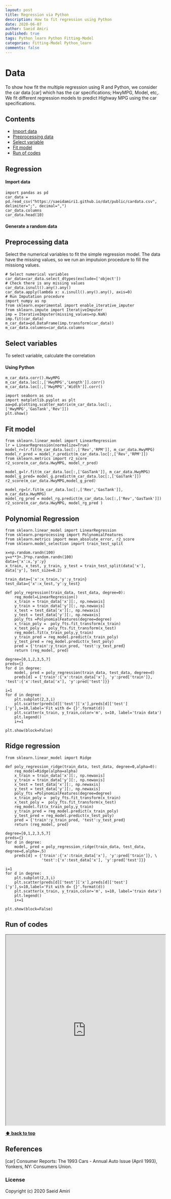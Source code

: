 ```yaml
---
layout: post
title: Regression via Python
description: How to fit regression using Python
date: 2020-06-07
author: Saeid Amiri
published: true
tags: Python_learn Python Fitting-Model
categories: Fitting-Model Python_learn
comments: false
---
```



# Data 
To show how fit the multiple regression using R and Python, we consider the car data [car] which has the car specifications; HwyMPG, Model, etc,. We fit different regression models to predict Highway MPG using the car specifications.

## Contents
- [Import data](#import-data)
- [Preprocessing data](#preprocessing-data)
- [Select variable](#select-variables)
- [Fit model ](#fit-model)
- [Run of codes](#run-of-codes)

## Regression
#### Import data
```
import pandas as pd
car_data = pd.read_csv("https://saeidamiri1.github.io/dat/public/cardata.csv", delimiter=";", decimal=",")
car_data.columns
car_data.head(10)
```
#### Generate a random data
## Preprocessing data
Select the numerical variables to fit the simple regression model. The data have the missing values, so we run an imputuion procedure to fill the missiong values.
```
# Select numerical variables
car_data=car_data.select_dtypes(exclude=['object'])
# Check there is any missing values 
car_data.isnull().any().any()
car_data.apply(lambda x: x.isnull().any().any(), axis=0)
# Run Imputation procedure
import numpy as np
from sklearn.experimental import enable_iterative_imputer
from sklearn.impute import IterativeImputer
imp = IterativeImputer(missing_values=np.NaN)
imp.fit(car_data)
m_car_data=pd.DataFrame(imp.transform(car_data))
m_car_data.columns=car_data.columns
```

## Select variables
To select variable, calculate the correlation
#### Using Python

```
m_car_data.corr().HwyMPG
m_car_data.loc[:,['HwyMPG','Length']].corr()
m_car_data.loc[:,['HwyMPG','Width']].corr()

import seaborn as sns
import matplotlib.pyplot as plt
aa=pd.plotting.scatter_matrix(m_car_data.loc[:,['HwyMPG','GasTank','Rev']])
plt.show()
```

## Fit model
```
from sklearn.linear_model import LinearRegression
lr = LinearRegression(normalize=True)
model_r=lr.fit(m_car_data.loc[:,['Rev','RPM']], m_car_data.HwyMPG)
model_r_pred = model_r.predict(m_car_data.loc[:,['Rev','RPM']])
from sklearn.metrics import r2_score
r2_score(m_car_data.HwyMPG, model_r_pred)

model_g=lr.fit(m_car_data.loc[:,['GasTank']], m_car_data.HwyMPG)
model_g_pred= model_g.predict(m_car_data.loc[:,['GasTank']])
r2_score(m_car_data.HwyMPG,model_g_pred)

model_rg=lr.fit(m_car_data.loc[:,['Rev','GasTank']], m_car_data.HwyMPG)
model_rg_pred = model_rg.predict(m_car_data.loc[:,['Rev','GasTank']])
r2_score(m_car_data.HwyMPG, model_rg_pred )
```


## Polynomial Regression
```
from sklearn.linear_model import LinearRegression
from sklearn.preprocessing import PolynomialFeatures
from sklearn.metrics import mean_absolute_error, r2_score
from sklearn.model_selection import train_test_split

x=np.random.randn(100)
y=x**3+.3*np.random.randn(100)
data={'x':x,'y':y}
x_train, x_test, y_train, y_test = train_test_split(data['x'], data['y'], test_size=0.2)

train_data={'x':x_train,'y':y_train}
test_data={'x':x_test,'y':y_test}

def poly_regression(train_data, test_data, degree=0):
    reg_model=LinearRegression()
    x_train = train_data['x'][:, np.newaxis]
    y_train = train_data['y'][:, np.newaxis]
    x_test = test_data['x'][:, np.newaxis]
    y_test = test_data['y'][:, np.newaxis]
    poly_fts =PolynomialFeatures(degree=degree)
    x_train_poly =  poly_fts.fit_transform(x_train)
    x_test_poly =  poly_fts.fit_transform(x_test)
    reg_model.fit(x_train_poly,y_train)
    y_train_pred = reg_model.predict(x_train_poly)
    y_test_pred = reg_model.predict(x_test_poly)
    pred = {'train':y_train_pred, 'test':y_test_pred}
    return (reg_model, pred)

degree=[0,1,2,3,5,7]
preds={}
for d in degree:
    model, pred = poly_regression(train_data, test_data, degree=d)
    preds[d] = {'train':{'x':train_data['x'], 'y':pred['train']}, 'test':{'x':test_data['x'], 'y':pred['test']}}

i=1
for d in degree:
    plt.subplot(2,3,i)
    plt.scatter(preds[d]['test']['x'],preds[d]['test']['y'],s=10,label='Fit with d= {}'.format(d))
    plt.scatter(x_train, y_train,color='m', s=10, label='train data')
    plt.legend()
    i+=1

plt.show(block=False)
```

## Ridge regression
```
from sklearn.linear_model import Ridge

def poly_regression_ridge(train_data, test_data, degree=0,alpha=0):
    reg_model=Ridge(alpha=alpha)
    x_train = train_data['x'][:, np.newaxis]
    y_train = train_data['y'][:, np.newaxis]
    x_test = test_data['x'][:, np.newaxis]
    y_test = test_data['y'][:, np.newaxis]
    poly_fts =PolynomialFeatures(degree=degree)
    x_train_poly =  poly_fts.fit_transform(x_train)
    x_test_poly =  poly_fts.fit_transform(x_test)
    reg_model.fit(x_train_poly,y_train)
    y_train_pred = reg_model.predict(x_train_poly)
    y_test_pred = reg_model.predict(x_test_poly)
    pred = {'train':y_train_pred, 'test':y_test_pred}
    return (reg_model, pred)

degree=[0,1,2,3,5,7]
preds={}
for d in degree:
    model, pred = poly_regression_ridge(train_data, test_data, degree=d,alpha=.5)
    preds[d] = {'train':{'x':train_data['x'], 'y':pred['train']}, \
                'test':{'x':test_data['x'], 'y':pred['test']}}

i=1
for d in degree:
    plt.subplot(2,3,i)
    plt.scatter(preds[d]['test']['x'],preds[d]['test']['y'],s=10,label='Fit with d= {}'.format(d))
    plt.scatter(x_train, y_train,color='m', s=10, label='train data')
    plt.legend()
    i+=1

plt.show(block=False)
```

## Run of codes

<iframe src="https://saeidamiri1.github.io/dat/public/2019-10-14-Regression-via-R-and-Python.html" height="600" width="100%">
 </iframe>


**[⬆ back to top](#contents)**

## References

[car] Consumer Reports: The 1993 Cars - Annual Auto Issue (April 1993), Yonkers, NY: Consumers Union.

### License
Copyright (c) 2020 Saeid Amiri
